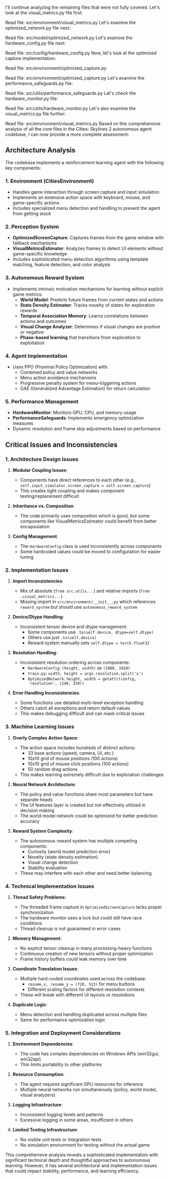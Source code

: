 
I'll continue analyzing the remaining files that were not fully covered. Let's look at the visual_metrics.py file first:

Read file: src/environment/visual_metrics.py
Let's examine the optimized_network.py file next:

Read file: src/model/optimized_network.py
Let's examine the hardware_config.py file next:

Read file: src/config/hardware_config.py
Now, let's look at the optimized capture implementation:

Read file: src/environment/optimized_capture.py

Read file: src/environment/optimized_capture.py
Let's examine the performance_safeguards.py file:

Read file: src/utils/performance_safeguards.py
Let's check the hardware_monitor.py file:

Read file: src/utils/hardware_monitor.py
Let's also examine the visual_metrics.py file further:

Read file: src/environment/visual_metrics.py
Based on this comprehensive analysis of all the core files in the Cities: Skylines 2 autonomous agent codebase, I can now provide a more complete assessment:

## Architecture Analysis

The codebase implements a reinforcement learning agent with the following key components:

### 1. Environment (CitiesEnvironment)
- Handles game interaction through screen capture and input simulation
- Implements an extensive action space with keyboard, mouse, and game-specific actions
- Includes specialized menu detection and handling to prevent the agent from getting stuck

### 2. Perception System
- **OptimizedScreenCapture**: Captures frames from the game window with fallback mechanisms
- **VisualMetricsEstimator**: Analyzes frames to detect UI elements without game-specific knowledge
- Includes sophisticated menu detection algorithms using template matching, feature detection, and color analysis

### 3. Autonomous Reward System
- Implements intrinsic motivation mechanisms for learning without explicit game metrics:
  - **World Model**: Predicts future frames from current states and actions
  - **State Density Estimator**: Tracks novelty of states for exploration rewards
  - **Temporal Association Memory**: Learns correlations between actions and outcomes
  - **Visual Change Analyzer**: Determines if visual changes are positive or negative
  - **Phase-based learning** that transitions from exploration to exploitation

### 4. Agent Implementation
- Uses PPO (Proximal Policy Optimization) with:
  - Combined policy and value networks
  - Menu action avoidance mechanisms
  - Progressive penalty system for menu-triggering actions
  - GAE (Generalized Advantage Estimation) for return calculation

### 5. Performance Management
- **HardwareMonitor**: Monitors GPU, CPU, and memory usage
- **PerformanceSafeguards**: Implements emergency optimization measures
- Dynamic resolution and frame skip adjustments based on performance

## Critical Issues and Inconsistencies

### 1. Architecture Design Issues

1. **Modular Coupling Issues**:
   - Components have direct references to each other (e.g., `self.input_simulator.screen_capture = self.screen_capture`)
   - This creates tight coupling and makes component testing/replacement difficult

2. **Inheritance vs. Composition**:
   - The code primarily uses composition which is good, but some components like VisualMetricsEstimator could benefit from better encapsulation

3. **Config Management**:
   - The `HardwareConfig` class is used inconsistently across components
   - Some hardcoded values could be moved to configuration for easier tuning

### 2. Implementation Issues

1. **Import Inconsistencies**:
   - Mix of absolute (`from src.utils...`) and relative imports (`from .visual_metrics...`)
   - Missing import in `src/environment/__init__.py` which references `reward_system` but should use `autonomous_reward_system`

2. **Device/Dtype Handling**:
   - Inconsistent tensor device and dtype management:
     - Some components use `.to(self.device, dtype=self.dtype)`
     - Others use just `.to(self.device)`
     - Reward system manually sets `self.dtype = torch.float32`

3. **Resolution Handling**:
   - Inconsistent resolution ordering across components:
     - `HardwareConfig`: `(height, width)` as `(1080, 1920)`
     - `train.py`: `width, height = args.resolution.split('x')`
     - `OptimizedNetwork`: `height, width = getattr(config, 'resolution', (240, 320))`

4. **Error Handling Inconsistencies**:
   - Some functions use detailed multi-level exception handling
   - Others catch all exceptions and return default values
   - This makes debugging difficult and can mask critical issues

### 3. Machine Learning Issues

1. **Overly Complex Action Space**:
   - The action space includes hundreds of distinct actions:
     - 33 base actions (speed, camera, UI, etc.)
     - 10x10 grid of mouse positions (100 actions)
     - 10x10 grid of mouse click positions (100 actions)
     - 50 random drag actions
   - This makes learning extremely difficult due to exploration challenges

2. **Neural Network Architecture**:
   - The policy and value functions share most parameters but have separate heads
   - The UI features layer is created but not effectively utilized in decision making
   - The world model network could be optimized for better prediction accuracy

3. **Reward System Complexity**:
   - The autonomous reward system has multiple competing components:
     - Curiosity (world model prediction error)
     - Novelty (state density estimation)
     - Visual change detection
     - Stability evaluation
   - These may interfere with each other and need better balancing

### 4. Technical Implementation Issues

1. **Thread Safety Problems**:
   - The threaded frame capture in `OptimizedScreenCapture` lacks proper synchronization
   - The hardware monitor uses a lock but could still have race conditions
   - Thread cleanup is not guaranteed in error cases

2. **Memory Management**:
   - No explicit tensor cleanup in many processing-heavy functions
   - Continuous creation of new tensors without proper optimization
   - Frame history buffers could leak memory over time

3. **Coordinate Translation Issues**:
   - Multiple hard-coded coordinates used across the codebase:
     - `resume_x, resume_y = (720, 513)` for menu buttons
     - Different scaling factors for different resolution contexts
   - These will break with different UI layouts or resolutions

4. **Duplicate Logic**:
   - Menu detection and handling duplicated across multiple files
   - Same for performance optimization logic

### 5. Integration and Deployment Considerations

1. **Environment Dependencies**:
   - The code has complex dependencies on Windows APIs (win32gui, win32api)
   - This limits portability to other platforms

2. **Resource Consumption**:
   - The agent requires significant GPU resources for inference
   - Multiple neural networks run simultaneously (policy, world model, visual analyzers)

3. **Logging Infrastructure**:
   - Inconsistent logging levels and patterns
   - Excessive logging in some areas, insufficient in others

4. **Limited Testing Infrastructure**:
   - No visible unit tests or integration tests
   - No simulation environment for testing without the actual game

This comprehensive analysis reveals a sophisticated implementation with significant technical depth and thoughtful approaches to autonomous learning. However, it has several architectural and implementation issues that could impact stability, performance, and learning efficiency.
